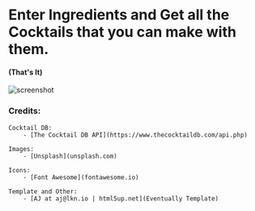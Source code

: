 
# Enter Ingredients and Get all the Cocktails that you can make with them.
#### (That's It)


![screenshot](./cocktailapp.gif)


### Credits:

	Cocktail DB:
		- [The Cocktail DB API](https://www.thecocktaildb.com/api.php)
	
	Images:
		- [Unsplash](unsplash.com)

	Icons:
		- [Font Awesome](fontawesome.io)

	Template and Other:
		- [AJ at aj@lkn.io | html5up.net](Eventually Template)
